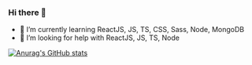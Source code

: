### Hi there 👋


- 🌱 I’m currently learning ReactJS, JS, TS, CSS, Sass, Node, MongoDB
- 🤔 I’m looking for help with ReactJS, JS, TS, Node


[![Anurag's GitHub stats](https://github-readme-stats.vercel.app/api?rodolfomariano)](https://github.com/anuraghazra/github-readme-stats)
